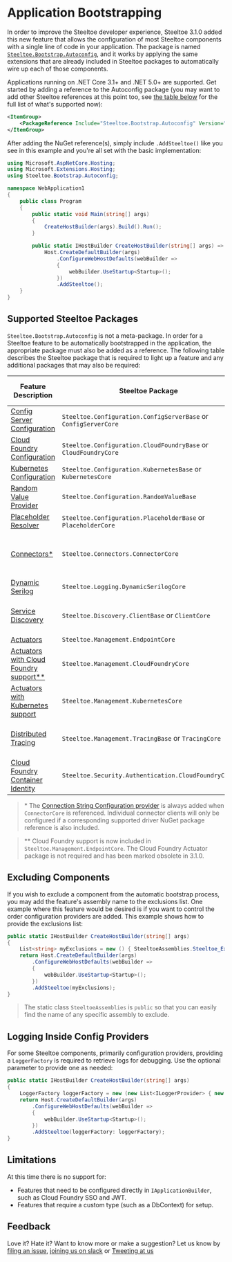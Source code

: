 # Application Bootstrapping

In order to improve the Steeltoe developer experience, Steeltoe 3.1.0 added this new feature that allows the configuration of most Steeltoe components with a single line of code in your application. The package is named [`Steeltoe.Bootstrap.Autoconfig`](https://github.com/SteeltoeOSS/Steeltoe/tree/main/src/Bootstrap/src/Autoconfig), and it works by applying the same extensions that are already included in Steeltoe packages to automatically wire up each of those components.

Applications running on .NET Core 3.1+ and .NET 5.0+ are supported. Get started by adding a reference to the Autoconfig package (you may want to add other Steeltoe references at this point too, see [the table below](#supported-steeltoe-packages) for the full list of what's supported now):

```xml
<ItemGroup>
    <PackageReference Include="Steeltoe.Bootstrap.Autoconfig" Version="3.2.0" />
</ItemGroup>
```

 After adding the NuGet reference(s), simply include `.AddSteeltoe()` like you see in this example and you're all set with the basic implementation:

```csharp
using Microsoft.AspNetCore.Hosting;
using Microsoft.Extensions.Hosting;
using Steeltoe.Bootstrap.Autoconfig;

namespace WebApplication1
{
    public class Program
    {
        public static void Main(string[] args)
        {
            CreateHostBuilder(args).Build().Run();
        }

        public static IHostBuilder CreateHostBuilder(string[] args) =>
            Host.CreateDefaultBuilder(args)
                .ConfigureWebHostDefaults(webBuilder =>
                {
                    webBuilder.UseStartup<Startup>();
                })
                .AddSteeltoe();
    }
}

```

## Supported Steeltoe Packages

`Steeltoe.Bootstrap.Autoconfig` is not a meta-package. In order for a Steeltoe feature to be automatically bootstrapped in the application, the appropriate package must also be added as a reference. The following table describes the Steeltoe package that is required to light up a feature and any additional packages that may also be required:

|  Feature Description | Steeltoe Package |Additional Package Required |
| --- | --- | --- |
| [Config Server Configuration](../configuration/config-server-provider.md) | `Steeltoe.Configuration.ConfigServerBase` or `ConfigServerCore` | N/A |
| [Cloud Foundry Configuration](../configuration/cloud-foundry-provider.md) |`Steeltoe.Configuration.CloudFoundryBase` or `CloudFoundryCore` |  N/A |
| [Kubernetes Configuration](../configuration/kubernetes-providers.md) |`Steeltoe.Configuration.KubernetesBase` or `KubernetesCore` |  N/A |
| [Random Value Provider](../configuration/random-value-provider.md) |`Steeltoe.Configuration.RandomValueBase` |  N/A |
| [Placeholder Resolver](../configuration/placeholder-provider.md) |`Steeltoe.Configuration.PlaceholderBase` or `PlaceholderCore` |  N/A |
| [Connectors*](../connectors/index.md) |`Steeltoe.Connectors.ConnectorCore` |  Supported driver (MySQL, PostgreSQL, RabbitMQ, SQL Server, etc) |
| [Dynamic Serilog](../logging/serilog-logger.md) | `Steeltoe.Logging.DynamicSerilogCore` | N/A |
| [Service Discovery](../discovery/index.md) |`Steeltoe.Discovery.ClientBase` or `ClientCore` | Desired client (Eureka, Consul, Kubernetes)
| [Actuators](../management/index.md) | `Steeltoe.Management.EndpointCore` | N/A |
| [Actuators with Cloud Foundry support**](../management/cloud-foundry.md) |`Steeltoe.Management.CloudFoundryCore` |  N/A |
| [Actuators with Kubernetes support](../management/index.md) |`Steeltoe.Management.KubernetesCore` |  N/A |
| [Distributed Tracing](../tracing/index.md) | `Steeltoe.Management.TracingBase` or `TracingCore` | OpenTelemetry Exporter (Zipkin, Jaeger, OTLP) |
| [Cloud Foundry Container Identity](../security/mtls.md#configure-settings) | `Steeltoe.Security.Authentication.CloudFoundryCore` | N/A |

>\* The [Connection String Configuration provider](../connectors/usage.md#connectionstring-configuration-provider) is always added when `ConnectorCore` is referenced. Individual connector clients will only be configured if a corresponding supported driver NuGet package reference is also included.

>\*\* Cloud Foundry support is now included in `Steeltoe.Management.EndpointCore`. The Cloud Foundry Actuator package is not required and has been marked obsolete in 3.1.0.

## Excluding Components

If you wish to exclude a component from the automatic bootstrap process, you may add the feature's assembly name to the exclusions list. One example where this feature would be desired is if you want to control the order configuration providers are added. This example shows how to provide the exclusions list:

```csharp
public static IHostBuilder CreateHostBuilder(string[] args)
{
    List<string> myExclusions = new () { SteeltoeAssemblies.Steeltoe_Extensions_Configuration_ConfigServerCore };
    return Host.CreateDefaultBuilder(args)
        .ConfigureWebHostDefaults(webBuilder =>
        {
            webBuilder.UseStartup<Startup>();
        })
        .AddSteeltoe(myExclusions);
}
```

>The static class `SteeltoeAssemblies` is `public` so that you can easily find the name of any specific assembly to exclude.

## Logging Inside Config Providers

For some Steeltoe components, primarily configuration providers, providing a `LoggerFactory` is required to retrieve logs for debugging. Use the optional parameter to provide one as needed:

```csharp
public static IHostBuilder CreateHostBuilder(string[] args)
{
    LoggerFactory loggerFactory = new (new List<ILoggerProvider> { new DebugLoggerProvider() });
    return Host.CreateDefaultBuilder(args)
        .ConfigureWebHostDefaults(webBuilder =>
        {
            webBuilder.UseStartup<Startup>();
        })
        .AddSteeltoe(loggerFactory: loggerFactory);
}
```

## Limitations

At this time there is no support for:

* Features that need to be configured directly in `IApplicationBuilder`, such as Cloud Foundry SSO and JWT.
* Features that require a custom type (such as a DbContext) for setup.

## Feedback

Love it? Hate it? Want to know more or make a suggestion? Let us know by [filing an issue](https://github.com/SteeltoeOSS/Steeltoe/issues/new/choose), [joining us on slack](https://slack.steeltoe.io/) or [Tweeting at us](https://twitter.com/steeltoeoss)
